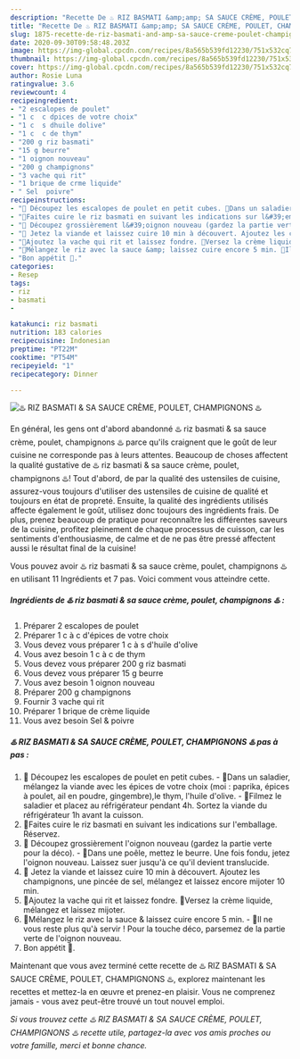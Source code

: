 ```yaml
---
description: "Recette De ♨️ RIZ BASMATI &amp;amp; SA SAUCE CRÈME, POULET, CHAMPIGNONS ♨️"
title: "Recette De ♨️ RIZ BASMATI &amp;amp; SA SAUCE CRÈME, POULET, CHAMPIGNONS ♨️"
slug: 1875-recette-de-riz-basmati-and-amp-sa-sauce-creme-poulet-champignons
date: 2020-09-30T09:58:48.203Z
image: https://img-global.cpcdn.com/recipes/8a565b539fd12230/751x532cq70/♨️-riz-basmati-sa-sauce-creme-poulet-champignons-♨️-photo-principale-de-la-recette.jpg
thumbnail: https://img-global.cpcdn.com/recipes/8a565b539fd12230/751x532cq70/♨️-riz-basmati-sa-sauce-creme-poulet-champignons-♨️-photo-principale-de-la-recette.jpg
cover: https://img-global.cpcdn.com/recipes/8a565b539fd12230/751x532cq70/♨️-riz-basmati-sa-sauce-creme-poulet-champignons-♨️-photo-principale-de-la-recette.jpg
author: Rosie Luna
ratingvalue: 3.6
reviewcount: 4
recipeingredient:
- "2 escalopes de poulet"
- "1 c  c dpices de votre choix"
- "1 c  s dhuile dolive"
- "1 c  c de thym"
- "200 g riz basmati"
- "15 g beurre"
- "1 oignon nouveau"
- "200 g champignons"
- "3 vache qui rit"
- "1 brique de crme liquide"
- " Sel  poivre"
recipeinstructions:
- "🔺 Découpez les escalopes de poulet en petit cubes. 🔺Dans un saladier, mélangez la viande avec les épices de votre choix (moi : paprika, épices à poulet, ail en poudre, gingembre),le thym, l&#39;huile d&#39;olive. 🔺Filmez le saladier et placez au réfrigérateur pendant 4h. Sortez la viande du réfrigérateur 1h avant la cuisson."
- "🔺Faites cuire le riz basmati en suivant les indications sur l&#39;emballage. Réservez."
- "🔺 Découpez grossièrement l&#39;oignon nouveau (gardez la partie verte pour la déco). 🔺Dans une poêle, mettez le beurre. Une fois fondu, jetez l&#39;oignon nouveau. Laissez suer jusqu&#39;à ce qu&#39;il devient translucide."
- "🔺 Jetez la viande et laissez cuire 10 min à découvert. Ajoutez les champignons, une pincée de sel, mélangez et laissez encore mijoter 10 min."
- "🔺Ajoutez la vache qui rit et laissez fondre. 🔺Versez la crème liquide, mélangez et laissez mijoter."
- "🔺Mélangez le riz avec la sauce &amp; laissez cuire encore 5 min. 🔺Il ne vous reste plus qu&#39;à servir ! Pour la touche déco, parsemez de la partie verte de l&#39;oignon nouveau."
- "Bon appétit 🌹."
categories:
- Resep
tags:
- riz
- basmati
- 

katakunci: riz basmati  
nutrition: 183 calories
recipecuisine: Indonesian
preptime: "PT22M"
cooktime: "PT54M"
recipeyield: "1"
recipecategory: Dinner

---
```



![♨️ RIZ BASMATI &amp; SA SAUCE CRÈME, POULET, CHAMPIGNONS ♨️](https://img-global.cpcdn.com/recipes/8a565b539fd12230/751x532cq70/♨️-riz-basmati-sa-sauce-creme-poulet-champignons-♨️-photo-principale-de-la-recette.jpg)

En général, les gens ont d'abord abandonné ♨️ riz basmati &amp; sa sauce crème, poulet, champignons ♨️ parce qu'ils craignent que le goût de leur cuisine ne corresponde pas à leurs attentes. Beaucoup de choses affectent la qualité gustative de ♨️ riz basmati &amp; sa sauce crème, poulet, champignons ♨️! Tout d'abord, de par la qualité des ustensiles de cuisine, assurez-vous toujours d'utiliser des ustensiles de cuisine de qualité et toujours en état de propreté. Ensuite, la qualité des ingrédients utilisés affecte également le goût, utilisez donc toujours des ingrédients frais. De plus, prenez beaucoup de pratique pour reconnaître les différentes saveurs de la cuisine, profitez pleinement de chaque processus de cuisson, car les sentiments d'enthousiasme, de calme et de ne pas être pressé affectent aussi le résultat final de la cuisine!

<!--inarticleads1-->

Vous pouvez avoir ♨️ riz basmati &amp; sa sauce crème, poulet, champignons ♨️ en utilisant 11 Ingrédients et 7 pas. Voici comment vous atteindre cette.

##### Ingrédients de ♨️ riz basmati &amp; sa sauce crème, poulet, champignons ♨️ :

1. Préparer 2 escalopes de poulet
1. Préparer 1 c à c d&#39;épices de votre choix
1. Vous devez vous préparer 1 c à s d&#39;huile d&#39;olive
1. Vous avez besoin 1 c à c de thym
1. Vous devez vous préparer 200 g riz basmati
1. Vous devez vous préparer 15 g beurre
1. Vous avez besoin 1 oignon nouveau
1. Préparer 200 g champignons
1. Fournir 3 vache qui rit
1. Préparer 1 brique de crème liquide
1. Vous avez besoin  Sel &amp; poivre




<!--inarticleads2-->

##### ♨️ RIZ BASMATI &amp; SA SAUCE CRÈME, POULET, CHAMPIGNONS ♨️ pas à pas :

1. 🔺 Découpez les escalopes de poulet en petit cubes. - 🔺Dans un saladier, mélangez la viande avec les épices de votre choix (moi : paprika, épices à poulet, ail en poudre, gingembre),le thym, l&#39;huile d&#39;olive. - 🔺Filmez le saladier et placez au réfrigérateur pendant 4h. Sortez la viande du réfrigérateur 1h avant la cuisson.
1. 🔺Faites cuire le riz basmati en suivant les indications sur l&#39;emballage. Réservez.
1. 🔺 Découpez grossièrement l&#39;oignon nouveau (gardez la partie verte pour la déco). - 🔺Dans une poêle, mettez le beurre. Une fois fondu, jetez l&#39;oignon nouveau. Laissez suer jusqu&#39;à ce qu&#39;il devient translucide.
1. 🔺 Jetez la viande et laissez cuire 10 min à découvert. Ajoutez les champignons, une pincée de sel, mélangez et laissez encore mijoter 10 min.
1. 🔺Ajoutez la vache qui rit et laissez fondre. 🔺Versez la crème liquide, mélangez et laissez mijoter.
1. 🔺Mélangez le riz avec la sauce &amp; laissez cuire encore 5 min. - 🔺Il ne vous reste plus qu&#39;à servir ! Pour la touche déco, parsemez de la partie verte de l&#39;oignon nouveau.
1. Bon appétit 🌹.




<!--inarticleads1-->

<p>
Maintenant que vous avez terminé cette recette de ♨️ RIZ BASMATI &amp; SA SAUCE CRÈME, POULET, CHAMPIGNONS ♨️, explorez maintenant les recettes et mettez-la en œuvre et prenez-en plaisir. Vous ne comprenez jamais - vous avez peut-être trouvé un tout nouvel emploi.
</p>

<p>
<i>Si vous trouvez cette ♨️ RIZ BASMATI &amp; SA SAUCE CRÈME, POULET, CHAMPIGNONS ♨️ recette utile, partagez-la avec vos amis proches ou votre famille, merci et bonne chance.</i>
</p>
